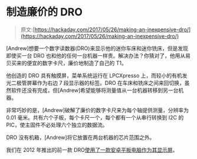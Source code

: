 # 制造廉价的 DRO

> 原文:[https://hackaday.com/2017/05/26/making-an-inexpensive-dro/](https://hackaday.com/2017/05/26/making-an-inexpensive-dro/)

[Andrew]想要一个数字读数器(DRO)来显示他的迷你车床和迷你铣床，但是发现即使买一台 DRO 也和他的任何一台机器一样贵。解决办法？你猜对了，他用从易贝买来的便宜的数字卡尺，廉价地制造了自己的 T1。

他创造的 DRO 具有触摸屏，菜单系统运行在 LPCXpresso 上，而较小的有机发光二极管屏幕作为右边 7 段显示器的标签。DRO 在车床和铣床之间来回切换，虽然软件还没有完成，但[Andrew]希望能够将测量值从一台机器转移到另一台机器。

非常巧妙的是，[Andrew]破解了廉价的数字卡尺来为每个轴提供测量，分辨率为 0.01 毫米。共有六个子板，每个卡尺一个，每个都有一个从串行转换到 I2C 的 PIC，使主固件不必处理六个独立的数据流。

DRO 没有机箱，[Andrew]将它放置在两台机器的芯片范围之外。

我们在 2012 年推出的前一款 DRO[使用了一款安卓平板电脑作为其显示屏](http://hackaday.com/2012/09/24/adding-digital-readout-to-a-non-cnc-mill/)。